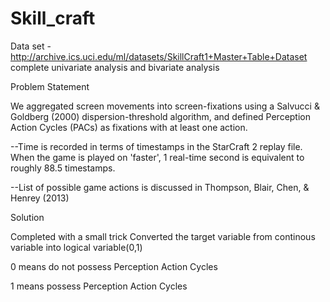 # Skill_craft

Data set - http://archive.ics.uci.edu/ml/datasets/SkillCraft1+Master+Table+Dataset
complete univariate analysis and bivariate analysis

Problem Statement

We aggregated screen movements into screen-fixations using a Salvucci & Goldberg (2000) dispersion-threshold algorithm, and defined Perception Action Cycles (PACs) as fixations with at least one action.

--Time is recorded in terms of timestamps in the StarCraft 2 replay file. When the game is played on 'faster', 1 real-time second is equivalent to roughly 88.5 timestamps.

--List of possible game actions is discussed in Thompson, Blair, Chen, & Henrey (2013)

Solution

Completed with a small trick Converted the target variable from continous variable into logical variable(0,1)

0 means do not possess Perception Action Cycles

1 means possess Perception Action Cycles
